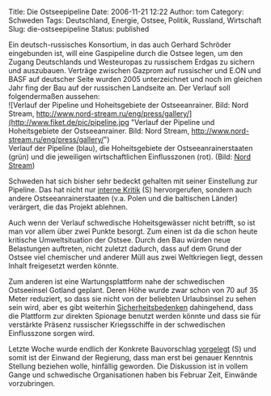 Title: Die Ostseepipeline
Date: 2006-11-21 12:22
Author: tom
Category: Schweden
Tags: Deutschland, Energie, Ostsee, Politik, Russland, Wirtschaft
Slug: die-ostseepipeline
Status: published

Ein deutsch-russisches Konsortium, in das auch Gerhard Schröder
eingebunden ist, will eine Gaspipeline durch die Ostsee legen, um den
Zugang Deutschlands und Westeuropas zu russischem Erdgas zu sichern und
auszubauen. Verträge zwischen Gazprom auf russischer und E.ON und BASF
auf deutscher Seite wurden 2005 unterzeichnet und noch im gleichen Jahr
fing der Bau auf der russischen Landseite an. Der Verlauf soll
folgendermaßen aussehen:  
![Verlauf der Pipeline und Hoheitsgebiete der Ostseeanrainer. Bild:
Nord Stream,
http://www.nord-stream.ru/eng/press/gallery/](http://www.fiket.de/pic/pipeline.jpg "Verlauf der Pipeline und Hoheitsgebiete der Ostseeanrainer. Bild: Nord Stream, http://www.nord-stream.ru/eng/press/gallery/")  
Verlauf der Pipeline (blau), die Hoheitsgebiete der
Ostseeanrainerstaaten (grün) und die jeweiligen wirtschaftlichen
Einflusszonen (rot). (Bild: [Nord
Stream](http://www.nord-stream.ru/eng/press/gallery/))

Schweden hat sich bisher sehr bedeckt gehalten mit seiner Einstellung
zur Pipeline. Das hat nicht nur [interne
Kritik](http://www.dn.se/DNet/jsp/polopoly.jsp?d=572&a=562155&previousRenderType=6)
(S) hervorgerufen, sondern auch andere Ostseeanrainerstaaten (v.a. Polen
und die baltischen Länder) verärgert, die das Projekt ablehnen.

Auch wenn der Verlauf schwedische Hoheitsgewässer nicht betrifft, so ist
man vor allem über zwei Punkte besorgt. Zum einen ist da die schon heute
kritische Umweltsituation der Ostsee. Durch den Bau würden neue
Belastungen auftreten, nicht zuletzt dadurch, dass auf dem Grund der
Ostsee viel chemischer und anderer Müll aus zwei Weltkriegen liegt,
dessen Inhalt freigesetzt werden könnte.

Zum anderen ist eine Wartungsplattform nahe der schwedischen Ostseeinsel
Gotland geplant. Deren Höhe wurde zwar schon von 70 auf 35 Meter
reduziert, so dass sie nicht von der beliebten Urlaubsinsel zu sehen
sein wird, aber es gibt weiterhin
[Sicherheitsbedenken](http://www.sr.se/cgi-bin/International/nyhetssidor/artikel.asp?ProgramID=2108&Nyheter=&format=1&artikel=1036126)
dahingehend, dass die Plattform zur direkten Spionage benutzt werden
könnte und dass sie für verstärkte Präsenz russischer Kriegsschiffe in
der schwedischen Einflusszone sorgen wird.

Letzte Woche wurde endlich der Konkrete Bauvorschlag
[vorgelegt](http://www.sr.se/Ekot/artikel.asp?artikel=1026494) (S) und
somit ist der Einwand der Regierung, dass man erst bei genauer Kenntnis
Stellung beziehen wolle, hinfällig geworden. Die Diskussion ist in
vollem Gange und schwedische Organisationen haben bis Februar Zeit,
Einwände vorzubringen.

